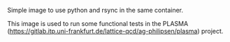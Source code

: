 Simple image to use python and rsync in the same container.

This image is used to run some functional tests in the PLASMA
(https://gitlab.itp.uni-frankfurt.de/lattice-qcd/ag-philipsen/plasma) project.
